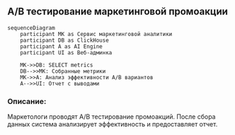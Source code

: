 ## А/В тестирование маркетинговой промоакции

```mermaid
sequenceDiagram
    participant MK as Сервис маркетинговой аналитики
    participant DB as ClickHouse
    participant A as AI Engine
    participant UI as Веб-админка

    MK->>DB: SELECT metrics
    DB-->>MK: Собранные метрики
    MK->>A: Анализ эффективности A/B вариантов
    A-->>UI: Отчет с выводами
```

### Описание:
Маркетологи проводят A/B тестирование промоакций. После сбора данных система анализирует эффективность и предоставляет отчет.